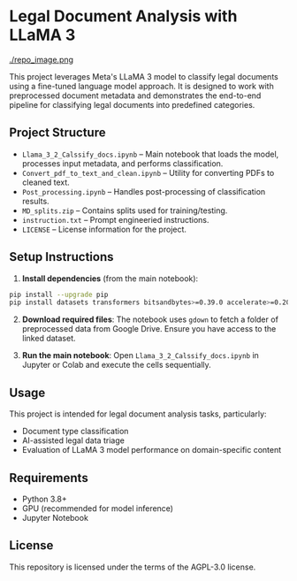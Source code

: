 # Legal Document Analysis with LLaMA 3
[./repo_image.png]()

This project leverages Meta's LLaMA 3 model to classify legal documents using a fine-tuned language model approach. It is designed to work with preprocessed document metadata and demonstrates the end-to-end pipeline for classifying legal documents into predefined categories.

## Project Structure

- `Llama_3_2_Calssify_docs.ipynb` – Main notebook that loads the model, processes input metadata, and performs classification.
- `Convert_pdf_to_text_and_clean.ipynb` – Utility for converting PDFs to cleaned text.
- `Post_processing.ipynb` – Handles post-processing of classification results.
- `MD_splits.zip` – Contains splits used for training/testing.
- `instruction.txt` – Prompt engineeried instructions.
- `LICENSE` – License information for the project.

## Setup Instructions

1. **Install dependencies** (from the main notebook):

```bash
pip install --upgrade pip
pip install datasets transformers bitsandbytes>=0.39.0 accelerate>=0.20.0 optimum>=1.20.0 gdown packaging ninja flash-attn
````

2. **Download required files**:
   The notebook uses `gdown` to fetch a folder of preprocessed data from Google Drive. Ensure you have access to the linked dataset.

3. **Run the main notebook**:
   Open `Llama_3_2_Calssify_docs.ipynb` in Jupyter or Colab and execute the cells sequentially.

## Usage

This project is intended for legal document analysis tasks, particularly:

* Document type classification
* AI-assisted legal data triage
* Evaluation of LLaMA 3 model performance on domain-specific content

## Requirements

* Python 3.8+
* GPU (recommended for model inference)
* Jupyter Notebook

## License

This repository is licensed under the terms of the AGPL-3.0 license.
